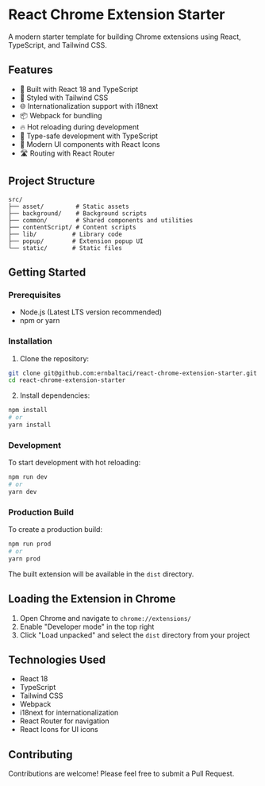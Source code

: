 # React Chrome Extension Starter

A modern starter template for building Chrome extensions using React, TypeScript, and Tailwind CSS.

## Features

- 🚀 Built with React 18 and TypeScript
- 🎨 Styled with Tailwind CSS
- 🌐 Internationalization support with i18next
- 📦 Webpack for bundling
- 🔥 Hot reloading during development
- 🎯 Type-safe development with TypeScript
- 🎨 Modern UI components with React Icons
- 🛣️ Routing with React Router

## Project Structure

```
src/
├── asset/         # Static assets
├── background/    # Background scripts
├── common/        # Shared components and utilities
├── contentScript/ # Content scripts
├── lib/          # Library code
├── popup/        # Extension popup UI
└── static/       # Static files
```

## Getting Started

### Prerequisites

- Node.js (Latest LTS version recommended)
- npm or yarn

### Installation

1. Clone the repository:

```bash
git clone git@github.com:ernbaltaci/react-chrome-extension-starter.git
cd react-chrome-extension-starter
```

2. Install dependencies:

```bash
npm install
# or
yarn install
```

### Development

To start development with hot reloading:

```bash
npm run dev
# or
yarn dev
```

### Production Build

To create a production build:

```bash
npm run prod
# or
yarn prod
```

The built extension will be available in the `dist` directory.

## Loading the Extension in Chrome

1. Open Chrome and navigate to `chrome://extensions/`
2. Enable "Developer mode" in the top right
3. Click "Load unpacked" and select the `dist` directory from your project

## Technologies Used

- React 18
- TypeScript
- Tailwind CSS
- Webpack
- i18next for internationalization
- React Router for navigation
- React Icons for UI icons

## Contributing

Contributions are welcome! Please feel free to submit a Pull Request.

